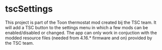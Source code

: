 # tscSettings

This project is part of the Toon thermostat mod created bij the TSC team. It will add a TSC button to the settings menu in which a few mods can be enabled/disabled or changed.
The app can only work in conjuction with the modded resource files (needed from 4.16.* firmware and on) provided by the TSC team.
